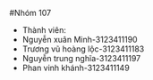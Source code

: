 #Nhóm 107

- Thành viên:
- Nguyễn xuân Minh-3123411190
- Trương vũ hoàng lộc-3123411183
- Nguyễn trung nghĩa-3123411197
- Phan vinh khánh-3123411149
  

